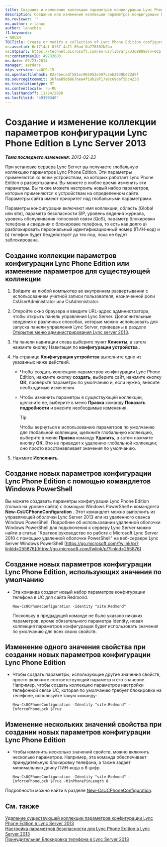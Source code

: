 ```yaml
---
title: Создание и изменение коллекции параметров конфигурации Lync Phone Edition
description: Создание или изменение коллекции параметров конфигурации Lync Phone Edition.
ms.reviewer: ''
ms.author: v-lanac
author: lanachin
f1.keywords:
- NOCSH
TOCTitle: Create or modify a collection of Lync Phone Edition configuration settings
ms:assetid: 6cf714af-8f57-4a71-89ad-0a776302b2ba
ms:mtpsurl: https://technet.microsoft.com/en-us/library/JJ688086(v=OCS.15)
ms:contentKeyID: 49733683
ms.date: 07/23/2014
manager: serdars
mtps_version: v=OCS.15
ms.openlocfilehash: 82a4becadf581ec965952e507c3eb2839b622d9f
ms.sourcegitcommit: 36fee89bb887bea4f18b19f17a8c69daf5bc423d
ms.translationtype: MT
ms.contentlocale: ru-RU
ms.lasthandoff: 11/24/2020
ms.locfileid: "49399340"
---
```

# <a name="create-or-modify-a-collection-of-lync-phone-edition-configuration-settings-in-lync-server-2013"></a>Создание и изменение коллекции параметров конфигурации Lync Phone Edition в Lync Server 2013

<div data-xmlns="http://www.w3.org/1999/xhtml">

<div class="topic" data-xmlns="http://www.w3.org/1999/xhtml" data-msxsl="urn:schemas-microsoft-com:xslt" data-cs="https://msdn.microsoft.com/">

<div data-asp="https://msdn2.microsoft.com/asp">



</div>

<div id="mainSection">

<div id="mainBody">

<span> </span>

_**Тема последнего изменения:** 2013-02-23_

При установке сервера Lync Server вы получаете глобальную коллекцию параметров Lync Phone Edition. Эти параметры применяются ко всем устройствам, на которых работает Lync Phone Edition в развертывании. Вы можете в любое время изменить эти параметры. Вы также можете настроить новый набор параметров, которые применяются к устройствам на определенном сайте. Параметры сайта имеют приоритет над глобальными параметрами.

Параметры конфигурации включают имя коллекции, область (Global или site), параметр безопасности SIP, уровень ведения журнала, уровень обслуживания голосовой связи (QoS), параметр блокировки телефона и сведения о блокировке телефона, то есть как долго a) разблокировать персональный идентификационный номер (ПИН-код) и b) телефон будет бездействует до тех пор, пока не будет заблокирована.

<div>

## <a name="to-create-a-collection-of-lync-phone-edition-configuration-settings-or-edit-settings-for-an-existing-collection"></a>Создание коллекции параметров конфигурации Lync Phone Edition или изменение параметров для существующей коллекции

1.  Войдите на любой компьютер во внутреннем развертывании с использованием учетной записи пользователя, назначенной роли CsUserAdministrator или CsAdministrator.

2.  Откройте окно браузера и введите URL-адрес администратора, чтобы открыть панель управления Lync Server. Дополнительные сведения о различных способах, которые можно использовать для запуска панели управления Lync Server, приведены в разделе [Открытие меню администрирования Lync server 2013](lync-server-2013-open-lync-server-administrative-tools.md).

3.  На панели навигации слева выберите пункт **Клиенты**, а затем нажмите кнопку Навигация по **конфигурации устройства** .

4.  На странице **Конфигурация устройства** выполните одно из указанных ниже действий.
    
      - Чтобы создать коллекцию параметров конфигурации Lync Phone Edition, нажмите кнопку **создать**, выберите сайт, нажмите кнопку **ОК**, проверьте параметры по умолчанию и, если нужно, внесите необходимые изменения.
    
      - Чтобы изменить параметры в существующей коллекции, щелкните ее, выберите в меню **Правка** команду **Показать подробности** и внесите необходимые изменения.
        
        <div>
        

        > [!TIP]
        > Чтобы вернуться к использованию параметров по умолчанию для глобальной коллекции, щелкните глобальную коллекцию, выберите в меню <STRONG>Правка</STRONG> команду <STRONG>Удалить</STRONG>, а затем нажмите кнопку <STRONG>ОК</STRONG>. Это не приведет к удалению глобальной коллекции; оно просто восстанавливает значения по умолчанию.

        
        </div>

5.  Нажмите **Исполнить**.

</div>

<div>

## <a name="creating-new-lync-phone-edition-configuration-settings-by-using-windows-powershell-cmdlets"></a>Создание новых параметров конфигурации Lync Phone Edition с помощью командлетов Windows PowerShell

Вы можете создавать параметры конфигурации Lync Phone Edition (только на уровне сайта) с помощью Windows PowerShell и командлета **New-CsUCPhoneConfiguration** . Этот командлет можно выполнить из управляющей оболочки Lync Server 2013 или из удаленного сеанса Windows PowerShell. Подробнее об использовании удаленной оболочки Windows PowerShell для подключения к серверу Lync Server можно найти в статье "Краткое руководство по работе с Microsoft Lync Server 2010 с помощью удаленной оболочки PowerShell" на веб-сервере Lync Server Windows PowerShell [https://go.microsoft.com/fwlink/p/?linkId=255876](https://go.microsoft.com/fwlink/p/?linkid=255876) .

<div>

## <a name="to-create-new-lync-phone-edition-configuration-settings-that-use-the-default-values"></a>Создание новых параметров конфигурации Lync Phone Edition, использующих значения по умолчанию

  - Эта команда создает новый набор параметров конфигурации телефона в UC для сайта Redmond.
    
        New-CsUCPhoneConfiguration -Identity "site:Redmond"
    
    Поскольку в предыдущей команде не было указано никаких параметров, кроме обязательного параметра Identity, новая коллекция параметров конфигурации будет использовать значения по умолчанию для всех своих свойств.

</div>

<div>

## <a name="to-change-a-single-property-value-when-creating-new-lync-phone-edition-configuration-settings"></a>Изменение одного значения свойства при создании новых параметров конфигурации Lync Phone Edition

  - Чтобы создать параметры, использующие другие значения свойств, просто включите соответствующий параметр и его значение. Например, чтобы создать коллекцию параметров настройки телефонной связи UC, которая по умолчанию требует блокировки на телефоне, используйте такую команду:
    
        New-CsUCPhoneConfiguration -Identity "site:Redmond" -EnforcePhoneLock $True

</div>

<div>

## <a name="to-change-multiple-property-values-when-creating-new-lync-phone-edition-configuration-settings"></a>Изменение нескольких значений свойства при создании новых параметров конфигурации Lync Phone Edition

  - Чтобы изменить несколько значений свойств, можно включить несколько параметров. Например, эта команда обеспечивает принудительную блокировку телефона, а также задает минимальную длину ПИН-кода в 8 цифр.
    
        New-CsUCPhoneConfiguration -Identity "site:Redmond" -EnforcePhoneLock $True -MinPhonePinLength 8

</div>

Подробности можно найти в разделе [New-CsUCPhoneConfiguration](https://technet.microsoft.com/library/Gg398445(v=OCS.15)).

</div>

<div>

## <a name="see-also"></a>См. также


[Удаление существующей коллекции параметров конфигурации Lync Phone Edition в Lync Server 2013](lync-server-2013-delete-an-existing-collection-of-lync-phone-edition-configuration-settings.md)  
[Настройка параметров безопасности для Lync Phone Edition в Lync Server 2013](lync-server-2013-configure-security-settings-for-lync-phone-edition.md)  
[Принудительная Блокировка телефона в Lync Server 2013](lync-server-2013-enforce-phone-locking.md)  
  

</div>

</div>

<span> </span>

</div>

</div>

</div>

